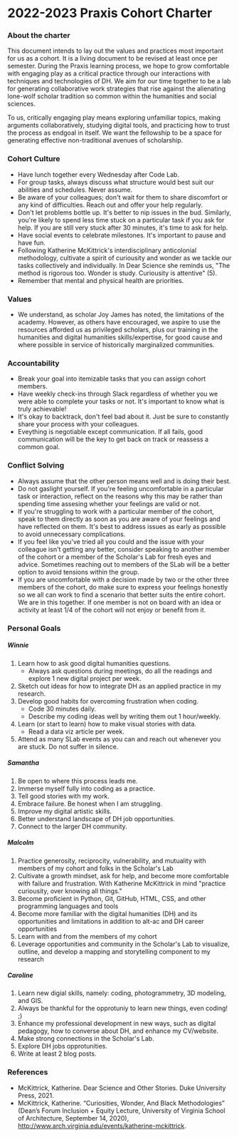# 2022-2023 Praxis Cohort Charter

### About the charter
This document intends to lay out the values and practices most important for us as a cohort. It is a living document to be revised at least once per semester. During the Praxis learning process, we hope to grow comfortable with engaging play as a critical practice through our interactions with techniques and technologies of DH. We aim for our time together to be a lab for generating collaborative work strategies that rise against the alienating lone-wolf scholar tradition so common within the humanities and social sciences.

To us, critically engaging play means exploring unfamiliar topics, making arguments collaboratively, studying digital tools, and practicing how to trust the process as endgoal in itself. We want the fellowship to be a space for generating effective non-traditional avenues of scholarship. 

### Cohort Culture
* Have lunch together every Wednesday after Code Lab.
* For group tasks, always discuss what structure would best suit our abilities and schedules. Never assume.
* Be aware of your colleagues; don't wait for them to share discomfort or any kind of difficulties. Reach out and offer your help regularly.
* Don't let problems bottle up. It's better to nip issues in the bud. Similarly, you're likely to spend less time stuck on a particular task if you ask for help. If you are still very stuck after 30 minutes, it's time to ask for help. 
* Have social events to celebrate milestones. It's important to pause and have fun.
* Following Katherine McKittrick's interdisciplinary anticolonial methodology, cultivate a spirit of curiousity and wonder as we tackle our tasks collectively and individually. In Dear Science she reminds us, "The method is rigorous too. Wonder is study. Curiousity is attentive" (5).
* Remember that mental and physical health are priorities. 

### Values
* We understand, as scholar Joy James has noted, the limitations of the academy. However, as others have encouraged, we aspire to use the resources afforded us as privileged scholars, plus our training in the humanities and digital humanities skills/expertise, for good cause and where possible in service of historically marginalized communities. 

### Accountability 
* Break your goal into itemizable tasks that you can assign cohort members.
* Have weekly check-ins through Slack regardless of whether you we were able to complete your tasks or not. It's important to know what is truly achievable!
* It's okay to backtrack, don't feel bad about it. Just be sure to constantly share your process with your colleagues. 
* Eveything is negotiable except communication. If all fails, good communication will be the key to get back on track or reassess a common goal.

### Conflict Solving
* Always assume that the other person means well and is doing their best. 
* Do not gaslight yourself. If you're feeling uncomfortable in a particular task or interaction, reflect on the reasons why this may be rather than spending time assesing whether your feelings are valid or not.
* If you're struggling to work with a particular member of the cohort, speak to them directly as soon as you are aware of your feelings and have reflected on them. It's best to address issues as early as possible to avoid unnecessary complications. 
* If you feel like you've tried all you could and the issue with your colleague isn't getting any better, consider speaking to another member of the cohort or a member of the Scholar's Lab for fresh eyes and advice. Sometimes reaching out to members of the SLab will be a better option to avoid tensions within the group. 
* If you are uncomfortable with a decision made by two or the other three members of the cohort, do make sure to express your feelings honestly so we all can work to find a scenario that better suits the entire cohort. We are in this together. If one member is not on board with an idea or activity at least 1/4 of the cohort will not enjoy or benefit from it.

### Personal Goals

##### Winnie 
1. Learn how to ask good digital humanities questions.
    * Always ask questions during meetings, do all the readings and explore 1 new digital project per week.
2. Sketch out ideas for how to integrate DH as an applied practice in my research.
3. Develop good habits for overcoming frustration when coding.
    * Code 30 minutes daily.
    * Describe my coding ideas well by writing them out 1 hour/weekly.
4. Learn (or start to learn) how to make visual stories with data.
    * Read a data viz article per week.
5. Attend as many SLab events as you can and reach out whenever you are stuck. Do not suffer in silence.

##### Samantha
1. Be open to where this process leads me.
2. Immerse myself fully into coding as a practice.
3. Tell good stories with my work.
4. Embrace failure. Be honest when I am struggling.
5. Improve my digital artistic skills.
6. Better understand landscape of DH job opportunities.
7. Connect to the larger DH community.

##### Malcolm
1. Practice generosity, reciprocity, vulnerability, and mutuality with members of my cohort and folks in the Scholar's Lab
2. Cultivate a growth mindset, ask for help, and become more comfortable with failure and frustration. With Katherine McKittrick in mind "practice curiousity, over knowing all things." 
3. Become proficient in Python, Git, GitHub, HTML, CSS, and other programming languages and tools
4. Become more familiar with the digital humanities (DH) and its opportunities and limitations in addition to alt-ac and DH career opportunities
5. Learn with and from the members of my cohort
6. Leverage opportunities and community in the Scholar's Lab to visualize, outline, and develop a mapping and storytelling component to my research

##### Caroline
1. Learn new digial skills, namely: coding, photogrammetry, 3D modeling, and GIS. 
2. Always be thankful for the opprotuniy to learn new things, even coding! ;)
3. Enhance my professional development in new ways, such as digital pedagogy, how to converse about DH, and enhance my CV/website. 
4. Make strong connections in the Scholar's Lab. 
5. Explore DH jobs opprotunities. 
6. Write at least 2 blog posts. 

### References
* McKittrick, Katherine. Dear Science and Other Stories. Duke University Press, 2021.
* McKittrick, Katherine. “Curiosities, Wonder, And Black Methodologies” (Dean’s Forum Inclusion + Equity Lecture, University of Virginia School of Architecture, September 14, 2020), http://www.arch.virginia.edu/events/katherine-mckittrick.
